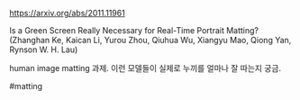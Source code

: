 https://arxiv.org/abs/2011.11961

Is a Green Screen Really Necessary for Real-Time Portrait Matting? (Zhanghan Ke, Kaican Li, Yurou Zhou, Qiuhua Wu, Xiangyu Mao, Qiong Yan, Rynson W. H. Lau)

human image matting 과제. 이런 모델들이 실제로 누끼를 얼마나 잘 따는지 궁금.

#matting 